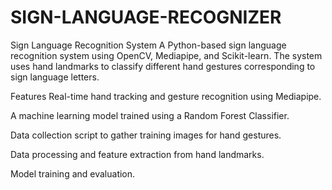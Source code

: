 # SIGN-LANGUAGE-RECOGNIZER
Sign Language Recognition System A Python-based sign language recognition system using OpenCV, Mediapipe, and Scikit-learn. The system uses hand landmarks to classify different hand gestures corresponding to sign language letters.

Features
Real-time hand tracking and gesture recognition using Mediapipe.

A machine learning model trained using a Random Forest Classifier.

Data collection script to gather training images for hand gestures.

Data processing and feature extraction from hand landmarks.

Model training and evaluation.
